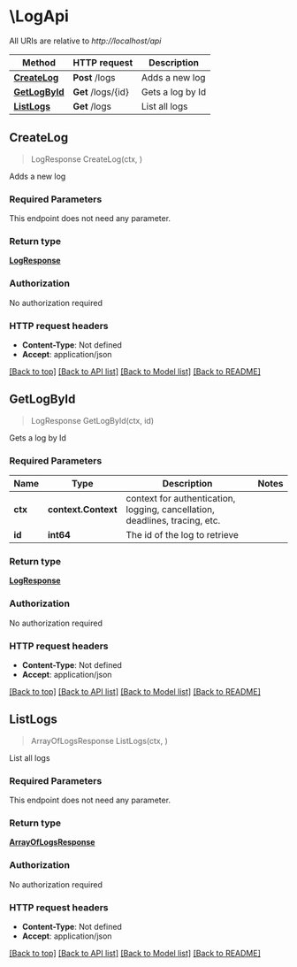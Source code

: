 # \LogApi

All URIs are relative to *http://localhost/api*

Method | HTTP request | Description
------------- | ------------- | -------------
[**CreateLog**](LogApi.md#CreateLog) | **Post** /logs | Adds a new log
[**GetLogById**](LogApi.md#GetLogById) | **Get** /logs/{id} | Gets a log by Id
[**ListLogs**](LogApi.md#ListLogs) | **Get** /logs | List all logs



## CreateLog

> LogResponse CreateLog(ctx, )

Adds a new log

### Required Parameters

This endpoint does not need any parameter.

### Return type

[**LogResponse**](LogResponse.md)

### Authorization

No authorization required

### HTTP request headers

- **Content-Type**: Not defined
- **Accept**: application/json

[[Back to top]](#) [[Back to API list]](../README.md#documentation-for-api-endpoints)
[[Back to Model list]](../README.md#documentation-for-models)
[[Back to README]](../README.md)


## GetLogById

> LogResponse GetLogById(ctx, id)

Gets a log by Id

### Required Parameters


Name | Type | Description  | Notes
------------- | ------------- | ------------- | -------------
**ctx** | **context.Context** | context for authentication, logging, cancellation, deadlines, tracing, etc.
**id** | **int64**| The id of the log to retrieve | 

### Return type

[**LogResponse**](LogResponse.md)

### Authorization

No authorization required

### HTTP request headers

- **Content-Type**: Not defined
- **Accept**: application/json

[[Back to top]](#) [[Back to API list]](../README.md#documentation-for-api-endpoints)
[[Back to Model list]](../README.md#documentation-for-models)
[[Back to README]](../README.md)


## ListLogs

> ArrayOfLogsResponse ListLogs(ctx, )

List all logs

### Required Parameters

This endpoint does not need any parameter.

### Return type

[**ArrayOfLogsResponse**](ArrayOfLogsResponse.md)

### Authorization

No authorization required

### HTTP request headers

- **Content-Type**: Not defined
- **Accept**: application/json

[[Back to top]](#) [[Back to API list]](../README.md#documentation-for-api-endpoints)
[[Back to Model list]](../README.md#documentation-for-models)
[[Back to README]](../README.md)

